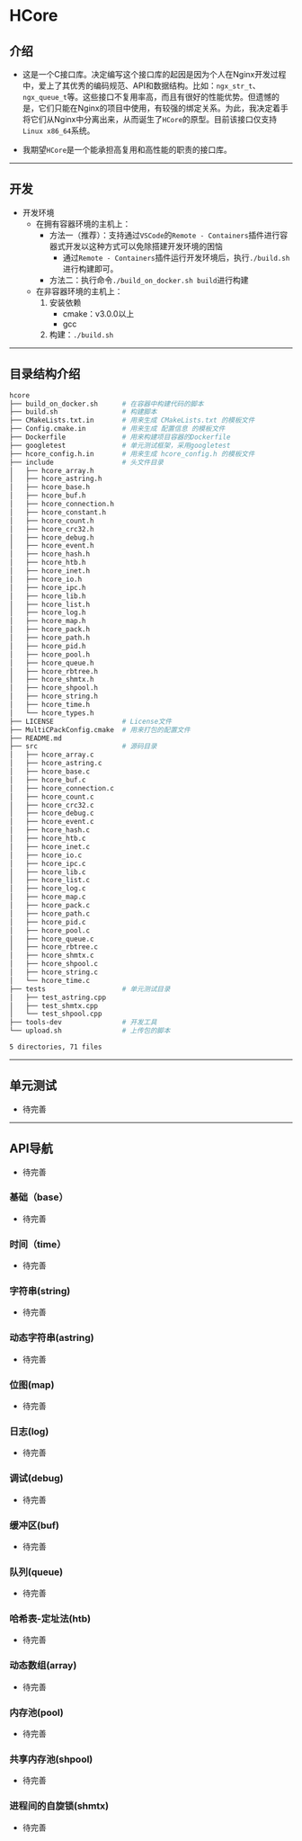 # HCore

## 介绍

- 这是一个C接口库。决定编写这个接口库的起因是因为个人在Nginx开发过程中，爱上了其优秀的编码规范、API和数据结构。比如：`ngx_str_t`、`ngx_queue_t`等。这些接口不复用率高，而且有很好的性能优势。但遗憾的是，它们只能在Nginx的项目中使用，有较强的绑定关系。为此，我决定着手将它们从Nginx中分离出来，从而诞生了`HCore`的原型。目前该接口仅支持`Linux x86_64`系统。

- 我期望`HCore`是一个能承担高复用和高性能的职责的接口库。

---

## 开发

- 开发环境
    - 在拥有容器环境的主机上：
        - 方法一（推荐）：支持通过`VSCode`的`Remote - Containers`插件进行容器式开发以这种方式可以免除搭建开发环境的困恼
            - 通过`Remote - Containers`插件运行开发环境后，执行`./build.sh`进行构建即可。
        - 方法二：执行命令`./build_on_docker.sh build`进行构建
    - 在非容器环境的主机上：
        1. 安装依赖
            - cmake：v3.0.0以上
            - gcc
        2. 构建：`./build.sh`

---

## 目录结构介绍

```bash
hcore
├── build_on_docker.sh      # 在容器中构建代码的脚本
├── build.sh                # 构建脚本
├── CMakeLists.txt.in       # 用来生成 CMakeLists.txt 的模板文件
├── Config.cmake.in         # 用来生成 配置信息 的模板文件
├── Dockerfile              # 用来构建项目容器的Dockerfile
├── googletest              # 单元测试框架，采用googletest
├── hcore_config.h.in       # 用来生成 hcore_config.h 的模板文件
├── include                 # 头文件目录
│   ├── hcore_array.h
│   ├── hcore_astring.h
│   ├── hcore_base.h
│   ├── hcore_buf.h
│   ├── hcore_connection.h
│   ├── hcore_constant.h
│   ├── hcore_count.h
│   ├── hcore_crc32.h
│   ├── hcore_debug.h
│   ├── hcore_event.h
│   ├── hcore_hash.h
│   ├── hcore_htb.h
│   ├── hcore_inet.h
│   ├── hcore_io.h
│   ├── hcore_ipc.h
│   ├── hcore_lib.h
│   ├── hcore_list.h
│   ├── hcore_log.h
│   ├── hcore_map.h
│   ├── hcore_pack.h
│   ├── hcore_path.h
│   ├── hcore_pid.h
│   ├── hcore_pool.h
│   ├── hcore_queue.h
│   ├── hcore_rbtree.h
│   ├── hcore_shmtx.h
│   ├── hcore_shpool.h
│   ├── hcore_string.h
│   ├── hcore_time.h
│   └── hcore_types.h
├── LICENSE                 # License文件
├── MultiCPackConfig.cmake  # 用来打包的配置文件
├── README.md
├── src                     # 源码目录
│   ├── hcore_array.c
│   ├── hcore_astring.c
│   ├── hcore_base.c
│   ├── hcore_buf.c
│   ├── hcore_connection.c
│   ├── hcore_count.c
│   ├── hcore_crc32.c
│   ├── hcore_debug.c
│   ├── hcore_event.c
│   ├── hcore_hash.c
│   ├── hcore_htb.c
│   ├── hcore_inet.c
│   ├── hcore_io.c
│   ├── hcore_ipc.c
│   ├── hcore_lib.c
│   ├── hcore_list.c
│   ├── hcore_log.c
│   ├── hcore_map.c
│   ├── hcore_pack.c
│   ├── hcore_path.c
│   ├── hcore_pid.c
│   ├── hcore_pool.c
│   ├── hcore_queue.c
│   ├── hcore_rbtree.c
│   ├── hcore_shmtx.c
│   ├── hcore_shpool.c
│   ├── hcore_string.c
│   └── hcore_time.c
├── tests                   # 单元测试目录
│   ├── test_astring.cpp
│   ├── test_shmtx.cpp
│   └── test_shpool.cpp
├── tools-dev               # 开发工具
└── upload.sh               # 上传包的脚本

5 directories, 71 files
```

---

## 单元测试

- 待完善

---

## API导航

- 待完善

### 基础（base）

- 待完善

### 时间（time）

- 待完善

### 字符串(string)

- 待完善

### 动态字符串(astring)

- 待完善

### 位图(map)

- 待完善

### 日志(log)

- 待完善

### 调试(debug)

- 待完善

### 缓冲区(buf)

- 待完善

### 队列(queue)

- 待完善

### 哈希表-定址法(htb)

- 待完善

### 动态数组(array)

- 待完善

### 内存池(pool)

- 待完善

### 共享内存池(shpool)

- 待完善

### 进程间的自旋锁(shmtx)

- 待完善

